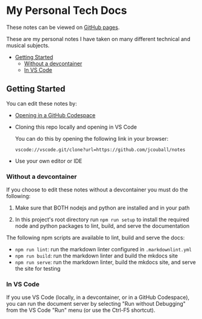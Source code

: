 # My Personal Tech Docs

These notes can be viewed on [GitHub pages](https://jcouball.github.io/notes/).

These are my personal notes I have taken on many different technical and musical
subjects.

* [Getting Started](#getting-started)
  * [Without a devcontainer](#without-a-devcontainer)
  * [In VS Code](#in-vs-code)

## Getting Started

You can edit these notes by:
* [Opening in a GitHub Codespace](https://codespaces.new/jcouball/notes)
* Cloning this repo locally and opening in VS Code

  You can do this by opening the following link in your browser:

  `vscode://vscode.git/clone?url=https://github.com/jcouball/notes`

* Use your own editor or IDE

### Without a devcontainer

If you choose to edit these notes without a devcontainer you must do the following:

1. Make sure that BOTH nodejs and python are installed and in your path

2. In this project's root directory run `npm run setup` to install the required node
and python packages to lint, build, and serve the documentation

The following npm scripts are available to lint, build and serve the docs:
* `npm run lint`: run the markdown linter configured in `.markdownlint.yml`
* `npm run build`: run the markdown linter and build the mkdocs site
* `npm run serve`: run the markdown linter, build the mkdocs site, and serve the site
  for testing

### In VS Code

If you use VS Code (locally, in a devcontainer, or in a GitHub Codespace), you can
run the document server by selecting "Run without Debugging" from the VS Code "Run"
menu (or use the Ctrl-F5 shortcut).

